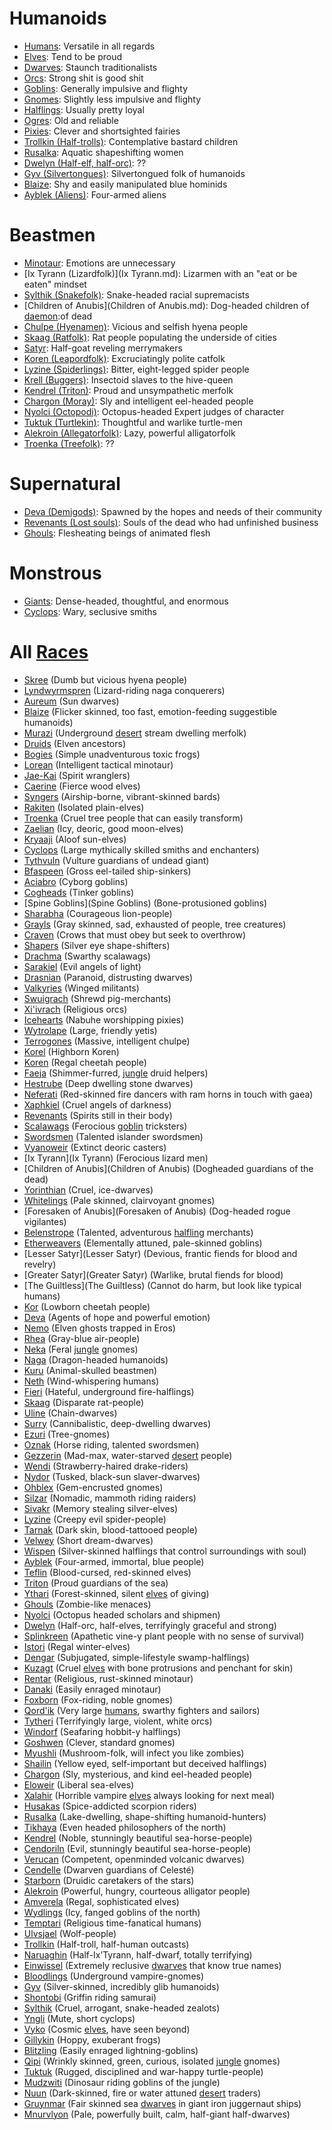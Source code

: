 # Humanoids

- [Humans](Humans.md): Versatile in all regards
- [Elves](Elves.md): Tend to be proud
- [Dwarves](Dwarves.md): Staunch traditionalists
- [Orcs](Orcs.md): Strong shit is good shit
- [Goblins](Goblins.md): Generally impulsive and flighty
- [Gnomes](Gnomes.md): Slightly less impulsive and flighty
- [Halflings](Halflings.md): Usually pretty loyal
- [Ogres](Ogres.md): Old and reliable
- [Pixies](Pixies.md): Clever and shortsighted fairies
- [Trollkin (Half-trolls)](Trollkin.md): Contemplative bastard children
- [Rusalka](Rusalka.md): Aquatic shapeshifting women
- [Dwelyn (Half-elf, half-orc)](Dwelyn.md): ??
- [Gyv (Silvertongues)](Gyv.md): Silvertongued folk of humanoids
- [Blaize](Blaize.md): Shy and easily manipulated blue hominids
- [Ayblek (Aliens)](Ayblek.md): Four-armed aliens

# Beastmen

- [Minotaur](Minotaur.md): Emotions are unnecessary
- [Ix Tyrann (Lizardfolk)](Ix Tyrann.md): Lizarmen with an "eat or be eaten" mindset
- [Sylthik (Snakefolk)](Sylthik.md): Snake-headed racial supremacists
- [Children of Anubis](Children of Anubis.md): Dog-headed children of [daemon](Daemons.md):of dead
- [Chulpe (Hyenamen)](Chulpe.md): Vicious and selfish hyena people
- [Skaag (Ratfolk)](Skaag.md): Rat people populating the underside of cities
- [Satyr](Satyr.md): Half-goat reveling merrymakers
- [Koren (Leapordfolk)](Koren.md): Excruciatingly polite catfolk 
- [Lyzine (Spiderlings)](Lyzine.md): Bitter, eight-legged spider people
- [Krell (Buggers)](Krell.md): Insectoid slaves to the hive-queen
- [Kendrel (Triton)](Kendrel.md): Proud and unsympathetic merfolk
- [Chargon (Moray)](Chargon.md): Sly and intelligent eel-headed people
- [Nyolci (Octopodi)](Nyolci.md): Octopus-headed Expert judges of character
- [Tuktuk (Turtlekin)](Tuktuk.md): Thoughtful and warlike turtle-men
- [Alekroin (Allegatorfolk)](Alekroin.md): Lazy, powerful alligatorfolk
- [Troenka (Treefolk)](Troenka.md): ??

# Supernatural

- [Deva (Demigods)](Deva.md): Spawned by the hopes and needs of their community
- [Revenants (Lost souls)](Revenants.md): Souls of the dead who had unfinished business
- [Ghouls](Ghouls.md): Flesheating beings of animated flesh

# Monstrous

- [Giants](Giants.md): Dense-headed, thoughtful, and enormous
- [Cyclops](Cyclops.md): Wary, seclusive smiths


# All [Races](Races)
- [Skree](Skree) (Dumb but vicious hyena people)
- [Lyndwyrmspren](Lyndwyrmspren) (Lizard-riding naga conquerers)
- [Aureum](Aureum) (Sun dwarves)
- [Blaize](Blaize) (Flicker skinned, too fast, emotion-feeding suggestible humanoids)
- [Murazi](Murazi) (Underground [desert](Deserts) stream dwelling merfolk)
- [Druids](Druids) (Elven ancestors)
- [Bogies](Bogies) (Simple unadventurous toxic frogs)
- [Lorean](Lorean) (Intelligent tactical minotaur)
- [Jae-Kai](Jae-Kai) (Spirit wranglers)
- [Caerine](Caerine) (Fierce wood elves)
- [Syngers](Syngers) (Airship-borne, vibrant-skinned bards)
- [Rakiten](Rakiten) (Isolated plain-elves)
- [Troenka](Troenka) (Cruel tree people that can easily transform)
- [Zaelian](Zaelian) (Icy, deoric, good moon-elves)
- [Kryaaji](Kryaaji) (Aloof sun-elves)
- [Cyclops](Cyclops) (Large mythically skilled smiths and enchanters)
- [Tythvuln](Tythvuln) (Vulture guardians of undead giant)
- [Bfaspeen](Bfaspeen) (Gross eel-tailed ship-sinkers)
- [Aciabro](Aciabro) (Cyborg goblins)
- [Cogheads](Cogheads) (Tinker goblins)
- [Spine Goblins](Spine Goblins) (Bone-protusioned goblins)
- [Sharabha](Sharabha) (Courageous lion-people)
- [Grayls](Grayls) (Gray skinned, sad, exhausted of people, tree creatures)
- [Craven](Craven) (Crows that must obey but seek to overthrow)
- [Shapers](Shapers) (Silver eye shape-shifters)
- [Drachma](Drachma) (Swarthy scalawags)
- [Sarakiel](Sarakiel) (Evil angels of light)
- [Drasnian](Drasnian) (Paranoid, distrusting dwarves)
- [Valkyries](Valkyries) (Winged militants)
- [Swuigrach](Swuigrach) (Shrewd pig-merchants)
- [Xi'ivrach](Xi'ivrach) (Religious orcs)
- [Icehearts](Icehearts) (Nabuhe worshipping pixies)
- [Wytrolape](Wytrolape) (Large, friendly yetis)
- [Terrogones](Terrogones) (Massive, intelligent chulpe)
- [Korel](Korel) (Highborn Koren)
- [Koren](Koren) (Regal cheetah people)
- [Faeja](Faeja) (Shimmer-furred, [jungle](Jungles) druid helpers)
- [Hestrube](Hestrube) (Deep dwelling stone dwarves)
- [Neferati](Neferati) (Red-skinned fire dancers with ram horns in touch with gaea)
- [Xaphkiel](Xaphkiel) (Cruel angels of darkness)
- [Revenants](Revenants) (Spirits still in their body)
- [Scalawags](Scalawags) (Ferocious [goblin](Goblins) tricksters)
- [Swordsmen](Swordsmen) (Talented islander swordsmen)
- [Vyanoweir](Vyanoweir) (Extinct deoric casters)
- [Ix Tyrann](Ix Tyrann) (Ferocious lizard men)
- [Children of Anubis](Children of Anubis) (Dogheaded guardians of the dead)
- [Yorinthian](Yorinthian) (Cruel, ice-dwarves)
- [Whitelings](Whitelings) (Pale skinned, clairvoyant gnomes)
- [Foresaken of Anubis](Foresaken of Anubis) (Dog-headed rogue vigilantes)
- [Belenstrope](Belenstrope) (Talented, adventurous [halfling](Halflings) merchants)
- [Etherweavers](Etherweavers) (Elementally attuned, pale-skinned goblins)
- [Lesser Satyr](Lesser Satyr) (Devious, frantic fiends for blood and revelry)
- [Greater Satyr](Greater Satyr) (Warlike, brutal fiends for blood)
- [The Guiltless](The Guiltless) (Cannot do harm, but look like typical humans)
- [Kor](Kor) (Lowborn cheetah people)
- [Deva](Deva) (Agents of hope and powerful emotion)
- [Nemo](Nemo) (Elven ghosts trapped in Eros)
- [Rhea](Rhea) (Gray-blue air-people)
- [Neka](Neka) (Feral [jungle](Jungles) gnomes)
- [Naga](Naga) (Dragon-headed humanoids)
- [Kuru](Kuru) (Animal-skulled beastmen)
- [Neth](Neth) (Wind-whispering humans)
- [Fieri](Fieri) (Hateful, underground fire-halflings)
- [Skaag](Skaag) (Disparate rat-people)
- [Uline](Uline) (Chain-dwarves)
- [Surry](Surry) (Cannibalistic, deep-dwelling dwarves)
- [Ezuri](Ezuri) (Tree-gnomes)
- [Oznak](Oznak) (Horse riding, talented swordsmen)
- [Gezzerin](Gezzerin) (Mad-max, water-starved [desert](Deserts) people)
- [Wendi](Wendi) (Strawberry-haired drake-riders)
- [Nydor](Nydor) (Tusked, black-sun slaver-dwarves)
- [Ohblex](Ohblex) (Gem-encrusted gnomes)
- [Silzar](Silzar) (Nomadic, mammoth riding raiders)
- [Sivakr](Sivakr) (Memory stealing silver-elves)
- [Lyzine](Lyzine) (Creepy evil spider-people)
- [Tarnak](Tarnak) (Dark skin, blood-tattooed people)
- [Velwey](Velwey) (Short dream-dwarves)
- [Wispen](Wispen) (Silver-skinned halflings that control surroundings with soul)
- [Ayblek](Ayblek) (Four-armed, immortal, blue people)
- [Teflin](Teflin) (Blood-cursed, red-skinned elves)
- [Triton](Triton) (Proud guardians of the sea)
- [Ythari](Ythari) (Forest-skinned, silent [elves](Elves) of giving)
- [Ghouls](Ghouls) (Zombie-like menaces)
- [Nyolci](Nyolci) (Octopus headed scholars and shipmen)
- [Dwelyn](Dwelyn) (Half-orc, half-elves, terrifyingly graceful and strong)
- [Splinkreen](Splinkreen) (Apathetic vine-y plant people with no sense of survival)
- [Istori](Istori) (Regal winter-elves)
- [Dengar](Dengar) (Subjugated, simple-lifestyle swamp-halflings)
- [Kuzagt](Kuzagt) (Cruel [elves](Elves) with bone protrusions and penchant for skin)
- [Rentar](Rentar) (Religious, rust-skinned minotaur)
- [Danaki](Danaki) (Easily enraged minotaur)
- [Foxborn](Foxborn) (Fox-riding, noble gnomes)
- [Qord'ik](Qord'ik) (Very large [humans](Humans), swarthy fighters and sailors)
- [Tytheri](Tytheri) (Terrifyingly large, violent, white orcs)
- [Windorf](Windorf) (Seafaring hobbit-y halflings)
- [Goshwen](Goshwen) (Clever, standard gnomes)
- [Myushli](Myushli) (Mushroom-folk, will infect you like zombies)
- [Shailin](Shailin) (Yellow eyed, self-important but deceived halflings)
- [Chargon](Chargon) (Sly, mysterious, and kind eel-headed people)
- [Eloweir](Eloweir) (Liberal sea-elves)
- [Xalahir](Xalahir) (Horrible vampire [elves](Elves) always looking for next meal)
- [Husakas](Husakas) (Spice-addicted scorpion riders)
- [Rusalka](Rusalka) (Lake-dwelling, shape-shifting humanoid-hunters)
- [Tikhaya](Tikhaya) (Even headed philosophers of the north)
- [Kendrel](Kendrel) (Noble, stunningly beautiful sea-horse-people)
- [Cendoriln](Cendoriln) (Evil, stunningly beautiful sea-horse-people)
- [Verucan](Verucan) (Competent, openminded volcanic dwarves)
- [Cendelle](Cendelle) (Dwarven guardians of Celesté)
- [Starborn](Starborn) (Druidic caretakers of the stars)
- [Alekroin](Alekroin) (Powerful, hungry, courteous alligator people)
- [Amverela](Amverela) (Regal, sophisticated elves)
- [Wydlings](Wydlings) (Icy, fanged goblins of the north)
- [Temptari](Temptari) (Religious time-fanatical humans)
- [Ulvsjael](Ulvsjael) (Wolf-people)
- [Trollkin](Trollkin) (Half-troll, half-human outcasts)
- [Naruaghin](Naruaghin) (Half-Ix’Tyrann, half-dwarf, totally terrifying)
- [Einwissel](Einwissel) (Extremely reclusive [dwarves](Dwarves) that know true names)
- [Bloodlings](Bloodlings) (Underground vampire-gnomes)
- [Gyv](Gyv) (Silver-skinned, incredibly glib humanoids)
- [Shontobi](Shontobi) (Griffin riding samurai)
- [Sylthik](Sylthik) (Cruel, arrogant, snake-headed zealots)
- [Yngli](Yngli) (Mute, short cyclops)
- [Vyko](Vyko) (Cosmic [elves](Elves), have seen beyond)
- [Gillykin](Gillykin) (Hoppy, exuberant frogs)
- [Blitzling](Blitzling) (Easily enraged lightning-goblins)
- [Qipi](Qipi) (Wrinkly skinned, green, curious, isolated [jungle](Jungles) gnomes)
- [Tuktuk](Tuktuk) (Rugged, disciplined and war-happy turtle-people)
- [Mudzwiti](Mudzwiti) (Dinosaur riding goblins of the jungle)
- [Nuun](Nuun) (Dark-skinned, fire or water attuned [desert](Deserts) traders)
- [Gruynmar](Gruynmar) (Fair skinned sea [dwarves](Dwarves) in giant iron juggernaut ships)
- [Mnurvlyon](Mnurvlyon) (Pale, powerfully built, calm, half-giant half-dwarves)